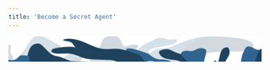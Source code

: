 ```yaml
---
title: 'Become a Secret Agent'
---
```









<column class="get-involved-become-secret-agent__hero">

<block>

<secret-agent-hero />

</block>

</column>







<column class="get-involved-become-secret-agent__briefing">

<block>

<content-columns contentID="1" />

</block>

</column>










<column class="get-involved-become-secret-agent__mission">

<block>

<content-columns contentID="2" />

</block>

</column>








<column class="get-involved-become-secret-agent__rise">

<block>

<content-columns contentID="3" />

</block>

</column>








<column class="get-involved-become-secret-agent__access">

<block>

<content-columns contentID="4" />

</block>

</column>








<column class="get-involved-become-secret-agent__earn">

<block>

<content-columns contentID="5" />

</block>

</column>








<column class=" get-involved-become-secret-agent__join-mission">

<block>

<secret-agent-email-form-banner />

</block>

</column>








<column class="get-involved-become-secret-agent__brochure">

<block>

<content-switcher></content-switcher>

</block>

</column>




<!-- Swirl bottom -->
<column class="blue__swirl__bottom" mode="full">

<block>

<img class="get-scrt__align-img" src="../../src/assets/swirl-blue-bottom.svg" /> 

</block>

</column>